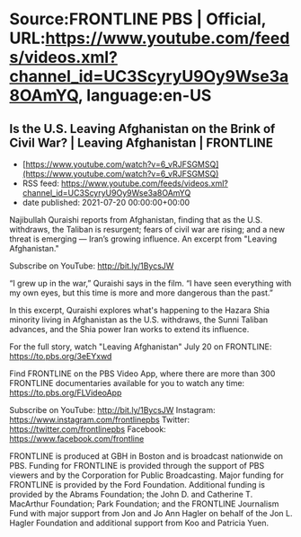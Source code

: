 # Source:FRONTLINE PBS | Official, URL:https://www.youtube.com/feeds/videos.xml?channel_id=UC3ScyryU9Oy9Wse3a8OAmYQ, language:en-US

## Is the U.S. Leaving Afghanistan on the Brink of Civil War? | Leaving Afghanistan | FRONTLINE
 - [https://www.youtube.com/watch?v=6_vRJFSGMSQ](https://www.youtube.com/watch?v=6_vRJFSGMSQ)
 - RSS feed: https://www.youtube.com/feeds/videos.xml?channel_id=UC3ScyryU9Oy9Wse3a8OAmYQ
 - date published: 2021-07-20 00:00:00+00:00

Najibullah Quraishi reports from Afghanistan, finding that as the U.S. withdraws, the Taliban is resurgent; fears of civil war are rising; and a new threat is emerging — Iran’s growing influence. An excerpt from "Leaving Afghanistan."

Subscribe on YouTube: http://bit.ly/1BycsJW 

“I grew up in the war,” Quraishi says in the film. “I have seen everything with my own eyes, but this time is more and more dangerous than the past.”

In this excerpt, Quraishi explores what's happening to the Hazara Shia minority living in Afghanistan as the U.S. withdraws, the Sunni Taliban advances, and the Shia power Iran works to extend its influence. 

For the full story, watch "Leaving Afghanistan" July 20 on FRONTLINE: https://to.pbs.org/3eEYxwd

Find FRONTLINE on the PBS Video App, where there are more than 300 FRONTLINE documentaries available for you to watch any time: https://to.pbs.org/FLVideoApp   

Subscribe on YouTube: http://bit.ly/1BycsJW 
Instagram: https://www.instagram.com/frontlinepbs 
Twitter: https://twitter.com/frontlinepbs 
Facebook: https://www.facebook.com/frontline 

FRONTLINE is produced at GBH in Boston and is broadcast nationwide on PBS. Funding for FRONTLINE is provided through the support of PBS viewers and by the Corporation for Public Broadcasting. Major funding for FRONTLINE is provided by the Ford Foundation. Additional funding is provided by the Abrams Foundation; the John D. and Catherine T. MacArthur Foundation; Park Foundation; and the FRONTLINE Journalism Fund with major support from Jon and Jo Ann Hagler on behalf of the Jon L. Hagler Foundation and additional support from Koo and Patricia Yuen.

